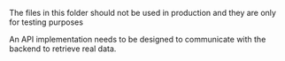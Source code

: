 

The files in this folder should not be used in production and they are only for testing purposes

An API implementation needs to be designed to communicate with the backend to retrieve real data.

